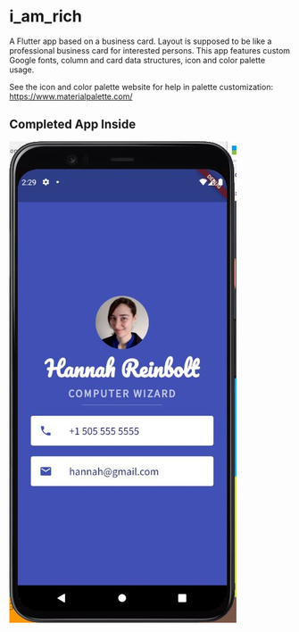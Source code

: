 # i_am_rich

A Flutter app based on a business card. Layout is supposed to be like a professional business card for interested persons.
This app features custom Google fonts, column and card data structures, icon and color palette usage. 

See the icon and color palette website for help in palette customization: <br />
https://www.materialpalette.com/

## Completed App Inside
![Alt text](front.JPG?raw=true "app icon")

